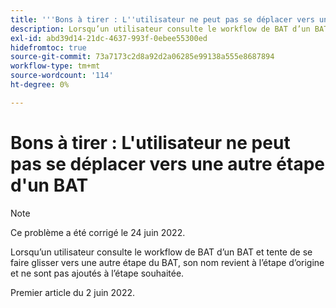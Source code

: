```yaml
---
title: '''Bons à tirer : L''utilisateur ne peut pas se déplacer vers une autre étape d''un BAT'''
description: Lorsqu’un utilisateur consulte le workflow de BAT d’un BAT et tente de se faire glisser vers une autre étape du BAT, son nom revient à l’étape d’origine et ne sont pas ajoutés à l’étape souhaitée.
exl-id: abd39d14-21dc-4637-993f-0ebee55300ed
hidefromtoc: true
source-git-commit: 73a7173c2d8a92d2a06285e99138a555e8687894
workflow-type: tm+mt
source-wordcount: '114'
ht-degree: 0%

---
```


# Bons à tirer : L&#39;utilisateur ne peut pas se déplacer vers une autre étape d&#39;un BAT

>[!NOTE]
>
>Ce problème a été corrigé le 24 juin 2022.

Lorsqu’un utilisateur consulte le workflow de BAT d’un BAT et tente de se faire glisser vers une autre étape du BAT, son nom revient à l’étape d’origine et ne sont pas ajoutés à l’étape souhaitée.

Premier article du 2 juin 2022.
